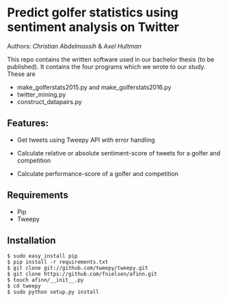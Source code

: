 # Predict golfer statistics using sentiment analysis on Twitter

Authors: *Christian Abdelmassih* & *Axel Hultman*

This repo contains the written software used in our bachelor thesis (to be published). It contains the four programs which we wrote to our study. These are

*  make_golferstats2015.py and make_golferstats2016.py
*  twitter_mining.py
*  construct_datapairs.py

## Features:
- Get tweets using Tweepy API with error handling

- Calculate relative or absolute sentiment-score of tweets for a golfer and competition

- Calculate performance-score of a golfer and competition

## Requirements

- Pip
- Tweepy

## Installation
```
$ sudo easy_install pip
$ pip install -r requirements.txt
$ git clone git://github.com/tweepy/tweepy.git
$ git clone https://github.com/fnielsen/afinn.git
$ touch afinn/__init__.py
$ cd tweepy
$ sudo python setup.py install
```
